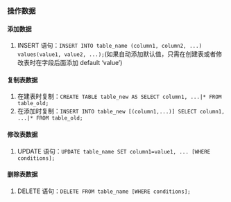 ### 操作数据
#### 添加数据
1. INSERT 语句：`INSERT INTO table_name (column1, column2, ...) values(value1, value2, ...);`(如果自动添加默认值，只需在创建表或者修改表时在字段后面添加 default ‘value’)

#### 复制表数据
1. 在建表时复制：`CREATE TABLE table_new AS SELECT column1, ...|* FROM table_old;`
2. 在添加时复制：`INSERT INTO table_new [(column1,...)] SELECT column1, ...|* FROM table_old;`

#### 修改表数据
1. UPDATE 语句：`UPDATE table_name SET column1=value1, ... [WHERE conditions];`

#### 删除表数据
1. DELETE 语句：`DELETE FROM table_name [WHERE conditions];`
